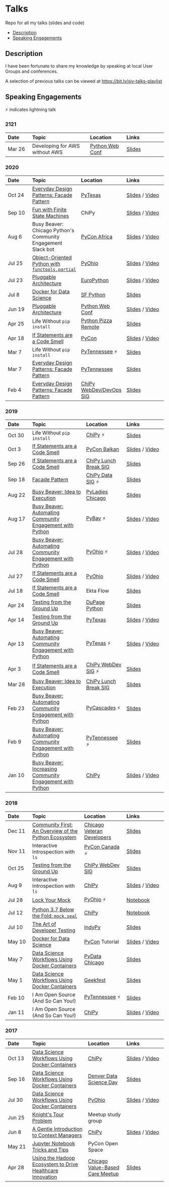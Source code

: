 # Talks

Repo for all my talks (slides and code)

<!-- TOC -->

- [Description](#description)
- [Speaking Engagements](#speaking-engagements)

<!-- /TOC -->

## Description

I have been fortunate to share my knowledge
by speaking at local User Groups and conferences.

A selection of previous talks can be viewed at https://bit.ly/siv-talks-playlist

## Speaking Engagements

⚡ indicates lightning talk

### 2121

| Date&nbsp;&nbsp;&nbsp;&nbsp;&nbsp;&nbsp; | Topic | Location | Links&nbsp;&nbsp;&nbsp;&nbsp;&nbsp;&nbsp;&nbsp;&nbsp;&nbsp;&nbsp;&nbsp;&nbsp;&nbsp;&nbsp;&nbsp;&nbsp; |
| :--- | :---- | :------- | :--- |
|Mar 26|Developing for AWS without AWS|[Python Web Conf](https://2021.pythonwebconf.com/presentations/localstack-developing-for-aws-without-aws)|[Slides](http://bit.ly/localstack-talk)

### 2020

| Date&nbsp;&nbsp;&nbsp;&nbsp;&nbsp;&nbsp; | Topic | Location | Links&nbsp;&nbsp;&nbsp;&nbsp;&nbsp;&nbsp;&nbsp;&nbsp;&nbsp;&nbsp;&nbsp;&nbsp;&nbsp;&nbsp;&nbsp;&nbsp; |
| :--- | :---- | :------- | :--- |
|Oct 24|[Everyday Design Patterns: Facade Pattern](https://github.com/alysivji/talks/tree/master/design-patterns--facade-pattern)|[PyTexas](https://www.pytexas.org/schedule/)|[Slides](http://bit.ly/facade-pattern) / [Video](https://www.youtube.com/watch?v=zNbEdj3aGx0)|
|Sep 10|[Fun with Finite State Machines](https://github.com/alysivji/talks/tree/master/lightning-talks/finite-state-machine)|ChiPy|[Slides](http://bit.ly/finite-state-machine) / [Video](https://youtu.be/OBGUlbcHi2k?t=3616)|
|Aug 6|Busy Beaver: Chicago Python's Community Engagement Slack bot|[PyCon Africa](https://africa.pycon.org/speakers/aly-sivji#talk)|[Slides](http://bit.ly/busy-beaver-bot) / [Video](https://www.youtube.com/watch?v=Mg1l_QFkx1I)|
|Jul 25|[Object-Oriented Python with `functools.partial`](https://github.com/alysivji/talks/tree/master/lightning-talks/object-oriented-python-with-functools-partial)|[PyOhio](https://www.pyohio.org/2020/events/talks/object-oriented-python-with-functools-partial)|[Slides](https://bit.ly/oop-with-functools-partial) / [Video](https://www.youtube.com/watch?v=pxlVTQ_pLNE)|
|Jul 23|[Pluggable Architecture](https://github.com/alysivji/talks/tree/master/pluggable-architecture)|[EuroPython](https://ep2020.europython.eu/talks/4yCL9yy-pluggable-architecture/)|[Slides](http://bit.ly/write-a-plugin) / [Video](https://www.youtube.com/watch?v=mR9LgU_Pakc)|
|Jul 8|[Docker for Data Science](https://github.com/alysivji/talks/tree/master/data-science-workflows-using-docker-containers)|[SF Python](https://www.meetup.com/sfpython/events/xkwxvqybckblb/)|[Slides](http://bit.ly/docker-for-data-science)|
|Jun 19|[Pluggable Architecture](https://github.com/alysivji/talks/tree/master/pluggable-architecture)|[Python Web Conf](https://2020.pythonwebconf.com/presentations/pluggable-architecture)|[Slides](http://bit.ly/write-a-plugin) / [Video](https://www.youtube.com/watch?v=76ffIOuOIP0)|
|Apr 25|Life Without `pip install`|[Python Pizza Remote](https://remote.python.pizza/)|[Slides](http://bit.ly/life-without-pip)|
|Apr 18|[If Statements are a Code Smell](https://github.com/alysivji/talks/tree/master/code-smell--if-statements)|[PyCon](https://us.pycon.org/2020/schedule/presentation/87/)|[Slides](http://bit.ly/code-smell-if-statements) / [Video](https://www.youtube.com/watch?v=P0kfKqMHioQ)|
|Mar 7|Life Without `pip install`|[PyTennessee](http://2020.pytennessee.org/) ⚡|[Slides](http://bit.ly/life-without-pip)|
|Mar 7|[Everyday Design Patterns: Facade Pattern](https://github.com/alysivji/talks/tree/master/design-patterns--facade-pattern)|[PyTennessee](https://2020.pytennessee.org/talks/everyday-design-patterns-facade-pattern)|[Slides](http://bit.ly/facade-pattern)|
|Feb 4|[Everyday Design Patterns: Facade Pattern](https://github.com/alysivji/talks/tree/master/design-patterns--facade-pattern)|[ChiPy WebDev/DevOps SIG](https://www.meetup.com/_ChiPy_/events/267876935/)|[Slides](http://bit.ly/facade-pattern)|

### 2019

| Date&nbsp;&nbsp;&nbsp;&nbsp;&nbsp;&nbsp; | Topic | Location | Links&nbsp;&nbsp;&nbsp;&nbsp;&nbsp;&nbsp;&nbsp;&nbsp;&nbsp;&nbsp;&nbsp;&nbsp;&nbsp;&nbsp;&nbsp;&nbsp; |
| :--- | :---- | :------- | :--- |
|Oct 30|Life Without `pip install`|[ChiPy](https://www.meetup.com/_ChiPy_/events/264947364/) ⚡|[Slides](http://bit.ly/life-without-pip)|
|Oct 3|[If Statements are a Code Smell](https://github.com/alysivji/talks/tree/master/code-smell--if-statements)|[PyCon Balkan](https://pyconbalkan.com/speakers/2019/)|[Slides](http://bit.ly/code-smell-if-statements) / [Video](https://youtu.be/p3OqOkt8GBY?t=18328)|
|Sep 26|[If Statements are a Code Smell](https://github.com/alysivji/talks/tree/master/code-smell--if-statements)|[ChiPy Lunch Break SIG](https://www.meetup.com/_ChiPy_/events/ljpjfryzmbjc/)|[Slides](http://bit.ly/code-smell-if-statements)|
|Sep 18|[Facade Pattern](https://github.com/alysivji/talks/tree/master/design-patterns--facade-patterns)|[ChiPy Data SIG](https://www.meetup.com/_ChiPy_/events/263837967/) ⚡|[Slides](http://bit.ly/facade-pattern)|
|Aug 22|[Busy Beaver: Idea to Execution](https://github.com/busy-beaver-dev/busy-beaver)|[PyLadies Chicago](https://www.meetup.com/Chicago-PyLadies/events/263721378/)|[Slides](http://bit.ly/bb-idea-to-execution)|
|Aug 17|[Busy Beaver: Automating Community Engagement with Python](https://github.com/busy-beaver-dev/busy-beaver)|[PyBay](https://pybay.com/) ⚡|[Slides](http://bit.ly/busy-beaver-lightning) / [Video](https://www.youtube.com/watch?v=AuTODIJKuRA)|
|Jul 28|[Busy Beaver: Automating Community Engagement with Python](https://github.com/busy-beaver-dev/busy-beaver)|[PyOhio](https://www.pyohio.org/2019/) ⚡|[Slides](http://bit.ly/busy-beaver-lightning) / [Video](https://youtu.be/eHGicXNDovs?t=1190)|
|Jul 27|[If Statements are a Code Smell](https://github.com/alysivji/talks/tree/master/code-smell--if-statements)|[PyOhio](https://www.pyohio.org/2019/presentations/74/)|[Slides](http://bit.ly/code-smell-if-statements) / [Video](https://youtube.com/watch?v=Gxfvef2OUcg)|
|Jul 18|[If Statements are a Code Smell](https://github.com/alysivji/talks/tree/master/code-smell--if-statements)|Ekta Flow|[Slides](http://bit.ly/code-smell-if-statements)|
|Apr 24|[Testing from the Ground Up](https://github.com/alysivji/talks/tree/master/testing-from-the-ground-up)|[DuPage Python](https://www.meetup.com/DuPage-Python-Meetup/events/259742178/)|[Slides](http://bit.ly/testing-from-the-ground-up)|
|Apr 14|[Testing from the Ground Up](https://github.com/alysivji/talks/tree/master/testing-from-the-ground-up)|[PyTexas](https://www.pytexas.org/2019)|[Slides](http://bit.ly/testing-from-the-ground-up) / [Video](https://www.youtube.com/watch?v=MWgZ_xi8tME)|
|Apr 13|[Busy Beaver: Automating Community Engagement with Python](https://github.com/busy-beaver-dev/busy-beaver)|[PyTexas](https://www.pytexas.org/2019) ⚡|[Slides](http://bit.ly/busy-beaver-lightning) / [Video](https://www.youtube.com/watch?v=5z6a_MdxxU4)|
|Apr 3|[If Statements are a Code Smell](https://github.com/alysivji/talks/tree/master/code-smell--if-statements)|[ChiPy WebDev SIG](https://www.meetup.com/_ChiPy_/events/259748547/) ⚡|[Slides](http://bit.ly/code-smell-if-statements)|
|Mar 28|[Busy Beaver: Idea to Execution](https://github.com/busy-beaver-dev/busy-beaver)|[ChiPy Lunch Break SIG](https://www.meetup.com/_ChiPy_/events/dzxcvqyzfblc/)|[Slides](http://bit.ly/bb-idea-to-execution)|
|Feb 23|[Busy Beaver: Automating Community Engagement with Python](https://github.com/busy-beaver-dev/busy-beaver)|[PyCascades](https://2019.pycascades.com) ⚡|[Slides](http://bit.ly/busy-beaver-lightning)|
|Feb 9|[Busy Beaver: Automating Community Engagement with Python](https://github.com/busy-beaver-dev/busy-beaver)|[PyTennessee](http://2019.pytennessee.org/) ⚡|[Slides](http://bit.ly/busy-beaver-lightning)|
|Jan 10|[Busy Beaver: Increasing Community Engagement with Python](https://github.com/busy-beaver-dev/busy-beaver)|[ChiPy](https://www.meetup.com/_ChiPy_/events/257467417/)|[Slides](http://bit.ly/busy-beaver) / [Video](https://www.youtube.com/watch?v=7dBESR_x7Kc&t=1141s)|

### 2018

| Date&nbsp;&nbsp;&nbsp;&nbsp;&nbsp;&nbsp; | Topic | Location | Links&nbsp;&nbsp;&nbsp;&nbsp;&nbsp;&nbsp;&nbsp;&nbsp;&nbsp;&nbsp;&nbsp;&nbsp;&nbsp;&nbsp;&nbsp;&nbsp; |
| :--- | :---- | :------- | :--- |
|Dec 11|[Community First: An Overview of the Python Ecosystem](https://github.com/alysivji/talks/tree/master/python-101)|[Chicago Veteran Developers](https://www.meetup.com/Chicago-Veteran-Developers/events/256242307/)|[Slides](http://bit.ly/python-ecosystem-overview)|
|Nov 11|Interactive Introspection with `ls`|[PyCon Canada](https://2018.pycon.ca/) ⚡|[Slides](http://bit.ly/python-ls)|
|Oct 25|[Testing from the Ground Up](https://github.com/alysivji/talks/tree/master/testing-from-the-ground-up)|[ChiPy WebDev SIG](https://www.meetup.com/_ChiPy_/events/254890457/)|[Slides](http://bit.ly/testing-from-the-ground-up)|
|Aug 9|Interactive Introspection with `ls`|[ChiPy](https://www.meetup.com/_ChiPy_/events/253543347/)|[Slides](http://bit.ly/python-ls) / [Video](https://www.youtube.com/watch?v=sCChedxFCuo)|
|Jul 28|[Lock Your Mock](https://github.com/alysivji/talks/tree/master/lightning-talks)|[PyOhio](https://www.pyohio.org/) ⚡|[Notebook](https://github.com/alysivji/talks/blob/master/lightning-talks/python-37-below-the-fold--mock-seal.ipynb)|
|Jul 12|[Python 3.7 Below the Fold: `mock.seal`](https://github.com/alysivji/talks/tree/master/lightning-talks)|[ChiPy](https://www.meetup.com/_ChiPy_/events/251903970/)|[Notebook](https://github.com/alysivji/talks/blob/master/lightning-talks/python-37-below-the-fold--mock-seal.ipynb)|
|Jul 10|[The Art of Developer Testing](https://github.com/alysivji/talks/tree/master/testing-from-the-ground-up)|[IndyPy](https://www.meetup.com/indypy/events/248715476/)|[Slides](http://bit.ly/art-of-developer-testing)|
|May 10|[Docker for Data Science](https://github.com/docker-for-data-science/docker-for-data-science-tutorial)|[PyCon](https://us.pycon.org/2018/schedule/presentation/44/) Tutorial |[Slides](http://bit.ly/docker-for-data-pycon) / [Video](https://www.youtube.com/watch?v=jbb1dbFaovg)|
|May 7|[Data Science Workflows Using Docker Containers](https://github.com/alysivji/talks/tree/master/data-science-workflows-using-docker-containers)|[PyData Chicago](https://www.meetup.com/PyDataChi/events/249791552/)|[Slides](http://bit.ly/docker-for-data-science)
|May 1|[Data Science Workflows Using Docker Containers](https://github.com/alysivji/talks/tree/master/data-science-workflows-using-docker-containers)|[Geekfest](https://www.meetup.com/Geekfest/events/250069583/)|[Slides](http://bit.ly/docker-for-data-science)
|Feb 10|I Am Open Source (And So Can You!)|[PyTennessee](https://www.pytennessee.org/) ⚡|[Slides](http://bit.ly/i-am-open-source)|
|Jan 11|I Am Open Source (And So Can You!)|[ChiPy](https://www.meetup.com/_ChiPy_/events/245973026/)|[Slides](http://bit.ly/i-am-open-source) / [Video](https://www.youtube.com/watch?v=UPEGoW8KyuI&t)|

### 2017

| Date&nbsp;&nbsp;&nbsp;&nbsp;&nbsp;&nbsp; | Topic | Location | Links&nbsp;&nbsp;&nbsp;&nbsp;&nbsp;&nbsp;&nbsp;&nbsp;&nbsp;&nbsp;&nbsp;&nbsp;&nbsp;&nbsp;&nbsp;&nbsp; |
| :--- | :---- | :------- | :--- |
|Oct 13|[Data Science Workflows Using Docker Containers](https://github.com/alysivji/talks/tree/master/data-science-workflows-using-docker-containers)|[ChiPy](https://www.meetup.com/_ChiPy_/events/243214965/)|[Slides](http://bit.ly/docker-for-data-science) / [Video](https://www.youtube.com/watch?v=oO8n3y23b6M)|
|Sep 16|[Data Science Workflows Using Docker Containers](https://github.com/alysivji/talks/tree/master/data-science-workflows-using-docker-containers)|[Denver Data Science Day](http://denverdatascienceday.com/)|[Slides](http://bit.ly/docker-for-data-science)|
|Jul 30|[Data Science Workflows Using Docker Containers](https://github.com/alysivji/talks/tree/master/data-science-workflows-using-docker-containers)|[PyOhio](https://pyohio.org/schedule/presentation/303/)|[Slides](http://bit.ly/docker-for-data-science) / [Video](https://www.youtube.com/watch?v=3CKVOPPqW9Q)|
|Jun 25|[Knight's Tour Problem](https://github.com/alysivji/talks/tree/master/knights-tour)|Meetup study group|
|Jun 8|[A Gentle Introduction to Context Managers](https://github.com/alysivji/talks/tree/master/context-manager-intro)|[ChiPy](https://www.meetup.com/_ChiPy_/events/240015768/)|[Slides](http://bit.ly/context-manager-chipy) / [Video](https://www.youtube.com/watch?v=hy-O0Qpr_Us)|
|May 21|[Jupyter Notebook Tricks and Tips](https://github.com/alysivji/talks/tree/master/jupyter-notebook-tips-and-tricks)|PyCon Open Space|
|Apr 28|[Using the Hadoop Ecosystem to Drive Healthcare Innovation](https://github.com/alysivji/talks/tree/master/driving-healthcare-innovation)|[Chicago Value-Based Care Meetup](https://www.meetup.com/Chicago-Technology-For-Value-Based-Healthcare-Meetup/events/238965958/)|[Slides](https://drive.google.com/file/d/0B1-34QnNuY0VQ2RUUDhhSXF1ZUE/view?usp=sharing)
